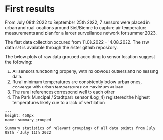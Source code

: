 # First results

From July 08th 2022 to September 25th 2022, 7 sensors were placed in urban and rual locations around Biel/Bienne to capture air temperature measurements and plan for a larger surveillance network for summer 2023.

The first data collection occured from 11.08.2022 - 14.08.2022. The raw data set is available through the sister github repository.

The below plots of raw data grouped according to sensor location suggest the following:
1) All sensors functioning properly, with no obvious outliers and no missing data.
2) Rural minimum temperatures are consistently below urban ones, converge with urban temperatures on maximum values
3) The rural references correspond well to each other
4) The Park Muncipal / Stadtpark sensor (Log_4) registered the highest temperatures likely due to a lack of ventilation


```{figure} figures/results/summary_grouped.png
---
height: 450px
name: summary_grouped
---
Summary statistics of relevant groupings of all data points from July 08th - July 11th 2022
```